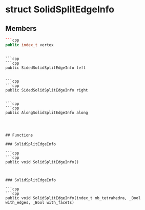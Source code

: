 # struct SolidSplitEdgeInfo


## Members

```cpp
```cpp
public index_t vertex
```
```

```cpp
```cpp
public SidedSolidSplitEdgeInfo left
```
```

```cpp
```cpp
public SidedSolidSplitEdgeInfo right
```
```

```cpp
```cpp
public AlongSolidSplitEdgeInfo along
```
```



## Functions

### SolidSplitEdgeInfo

```cpp
```cpp
public void SolidSplitEdgeInfo()
```
```


### SolidSplitEdgeInfo

```cpp
```cpp
public void SolidSplitEdgeInfo(index_t nb_tetrahedra, _Bool with_edges, _Bool with_facets)
```
```




